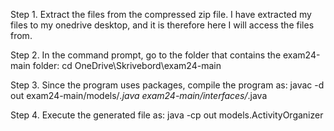 Step 1.
Extract the files from the compressed zip file. I have extracted my files to my onedrive desktop, and it is therefore here I will access the files from.

Step 2.
In the command prompt, go to the folder that contains the exam24-main folder:
    cd OneDrive\Skrivebord\exam24-main

Step 3.
Since the program uses packages, compile the program as:
    javac -d out exam24-main/models/*.java exam24-main/interfaces/*.java

Step 4.
Execute the generated file as:
    java -cp out models.ActivityOrganizer